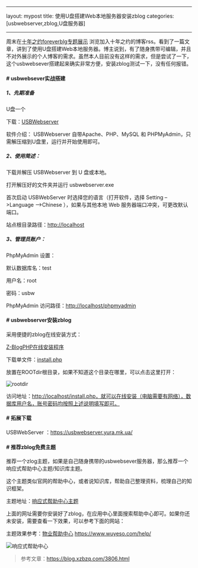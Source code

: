 
---
layout: mypost
title: 使用U盘搭建Web本地服务器安装zblog
categories: [usbwebserver,zblog,U盘服务器]

---

周末在[十年之约foreverblg专题展示](https://www.foreverblog.cn/feeds.html) 浏览加入十年之约的博客rss。看到了一篇文章，讲到了使用U盘搭建Web本地服务器。博主说到，有了随身携带可编辑，并且不对外展示的个人博客的需求。虽然本人目前没有这样的需求，但是尝试了一下，这个usbwebsever搭建起来确实非常方便，安装zblog测试一下，没有任何报错。

#### # usbwebsever实战搭建

##### 1、先期准备

U盘一个

下载：[USBWebserver](https://usbwebserver.yura.mk.ua/)

软件介绍： USBWebserver 自带Apache、PHP、MySQL 和 PHPMyAdmin，只需解压缩到U盘里，运行并开始使用即可。

##### 2、使用简述：

下载并解压 USBWebserver 到 U 盘或本地。

打开解压好的文件夹并运行 usbwebserver.exe

首次启动 USBWebServer 时选择您的语言（打开软件，选择 Setting –>Language –>Chinese ），如果与其他本地 Web 服务器端口冲突，可更改默认端口。

站点根目录路径：<http://localhost>

##### 3、管理员账户：

PhpMyAdmin 设置：

默认数据库名：test

用户名：root

密码：usbw

PhpMyAdmin 访问路径：<http://localhost/phpmyadmin>

#### # usbwebserver安装zblog

采用便捷的zblog在线安装方式：

[Z-BlogPHP在线安装程序](https://www.zblogcn.com/zblogphp/)

下载单文件：[install.php](https://update.zblogcn.com/onlinephp/install.zip)

放置在ROOTdir根目录，如果不知道这个目录在哪里，可以点击这里打开：

![rootdir](https://www.wuyeso.com/zb_users/upload/2023/03/202303261679826831291317.png)

访问地址：<http://localhost/install.php，就可以在线安装（电脑需要有网络），数据库用户名，账号密码均按照上述说明填写即可。>

#### # 拓展下载

USBWebServer ：<https://usbwebserver.yura.mk.ua/>

#### # 推荐zblog免费主题

推荐一个zlog主题，如果是自己随身携带的usbwebsever服务器，那么推荐一个响应式帮助中心主题/知识库主题。

这个主题类似官网的帮助中心，或者说知识库，帮助自己整理资料，梳理自己的知识框架。

主题地址：[响应式帮助中心主题](http://localhost/zb_users/plugin/AppCentre/main.php?id=8316)

上面的网址需要你安装好了zblog，在应用中心里面搜索帮助中心即可。如果你还未安装，需要查看一下效果，可以参考下面的网站：

主题效果参考：[物业帮助中心](https://www.wuyeso.com/help/) <https://www.wuyeso.com/help/>

![响应式帮助中心](https://www.wuyeso.com/zb_users/upload/2023/03/202303261679828069591394.png)

> 参考文章：<https://blog.xzbzq.com/3806.html>

